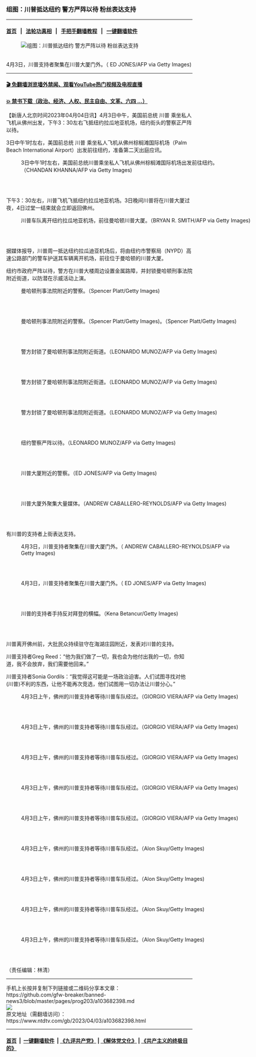 ### 组图：川普抵达纽约 警方严阵以待 粉丝表达支持
------------------------

#### [首页](https://github.com/gfw-breaker/banned-news3/blob/master/README.md) &nbsp;&nbsp;|&nbsp;&nbsp; [法轮功真相](https://github.com/begood0513/basic/blob/master/README.md)  &nbsp;&nbsp;|&nbsp;&nbsp; [手把手翻墙教程](https://github.com/gfw-breaker/guides/wiki)  &nbsp;&nbsp;|&nbsp;&nbsp; [一键翻墙软件](https://github.com/gfw-breaker/nogfw/blob/master/README.md)  



<div><div class="featured_image">
 <figure>
  <img alt="组图：川普抵达纽约 警方严阵以待 粉丝表达支持" src="https://i.ntdtv.com/assets/uploads/2023/04/id103682405-GettyImages-1250748595-800x450.jpg"/>
 </figure><br/>
 <span class="caption">
  4月3日，川普支持者聚集在川普大厦门外。（ ED JONES/AFP via Getty Images)
 </span>
</div>
</div><hr/>

#### [ 🎬  免翻墙浏览墙外禁闻、观看YouTube热门视频及电视直播](https://github.com/gfw-breaker/HelloWorld)

#### [ 💥  禁书下载（政治、经济、人权、民主自由、文革、六四 ...）](https://github.com/gfw-breaker/books/blob/master/README.md)

<div><div class="post_content" itemprop="articleBody">
 <p>
  【新唐人北京时间2023年04月04日讯】4月3日中午，美国前总统
  <ok href="https://www.ntdtv.com/gb/川普.htm">
   川普
  </ok>
  乘坐私人飞机从佛州出发，下午3：30左右飞抵纽约拉瓜地亚机场，纽约街头的警察正严阵以待。
 </p>
 <p>
  3日中午1时左右，美国前总统
  <ok href="https://www.ntdtv.com/gb/川普.htm">
   川普
  </ok>
  乘坐私人飞机从佛州棕榈滩国际机场（Palm Beach International Airport）出发前往纽约，准备第二天出庭应讯。
 </p>
 <figure class="wp-caption aligncenter" id="attachment_103682425" style="width: 600px">
  <img alt="" class="wp-image-103682425" src="https://i.ntdtv.com/assets/uploads/2023/04/id103682425-GettyImages-1250746357.jpg">
   <br/><figcaption class="wp-caption-text">
    3日中午1时左右，美国前总统川普乘坐私人飞机从佛州棕榈滩国际机场出发前往纽约。（CHANDAN KHANNA/AFP via Getty Images)
   </figcaption><br/>
  </img>
 </figure><br/>
 <p>
  下午3：30左右，川普飞机飞抵纽约拉瓜地亚机场。3日晚间川普将在川普大厦过夜，4日过堂一结束就会立即返回佛州。
 </p>
 <figure class="wp-caption alignnone" id="attachment_103682456" style="width: 1024px">
  <img alt="" class="size-full wp-image-103682456" src="https://i.ntdtv.com/assets/uploads/2023/04/id103682456-GettyImages-1250751903.jpg">
   <br/><figcaption class="wp-caption-text">
    川普车队离开纽约拉瓜地亚机场，前往曼哈顿川普大厦。（BRYAN R. SMITH/AFP via Getty Images)
   </figcaption><br/>
  </img>
 </figure><br/>
 <p>
  据媒体报导，川普周一抵达纽约拉瓜迪亚机场后，将由纽约市警察局（NYPD）高速公路部门的警车护送其车辆离开机场，前往位于曼哈顿的川普大厦。
 </p>
 <p>
  纽约市政府严阵以待，警方在川普大楼周边设置金属路障，并封锁曼哈顿刑事法院附近街道，以防潜在示威活动上演。
 </p>
 <figure class="wp-caption aligncenter" id="attachment_103682415" style="width: 599px">
  <img alt="" class="wp-image-103682415" src="https://i.ntdtv.com/assets/uploads/2023/04/id103682415-GettyImages-1479475126.jpg"/>
  <br/><figcaption class="wp-caption-text">
   曼哈顿刑事法院附近的警察。（Spencer Platt/Getty Images)
  </figcaption><br/>
 </figure><br/>
 <figure class="wp-caption aligncenter" id="attachment_103682416" style="width: 599px">
  <img alt="" class="wp-image-103682416" src="https://i.ntdtv.com/assets/uploads/2023/04/id103682416-GettyImages-1479475127.jpg"/>
  <br/><figcaption class="wp-caption-text">
   曼哈顿刑事法院附近的警察。（Spencer Platt/Getty Images)。（Spencer Platt/Getty Images)
  </figcaption><br/>
 </figure><br/>
 <figure class="wp-caption aligncenter" id="attachment_103682419" style="width: 601px">
  <img alt="" class="wp-image-103682419" src="https://i.ntdtv.com/assets/uploads/2023/04/id103682419-GettyImages-1250748819.jpg"/>
  <br/><figcaption class="wp-caption-text">
   警方封锁了曼哈顿刑事法院附近街道。（LEONARDO MUNOZ/AFP via Getty Images)
  </figcaption><br/>
 </figure><br/>
 <figure class="wp-caption aligncenter" id="attachment_103682418" style="width: 599px">
  <img alt="" class="wp-image-103682418" src="https://i.ntdtv.com/assets/uploads/2023/04/id103682418-GettyImages-1250749073.jpg"/>
  <br/><figcaption class="wp-caption-text">
   警方封锁了曼哈顿刑事法院附近街道。（LEONARDO MUNOZ/AFP via Getty Images)
  </figcaption><br/>
 </figure><br/>
 <figure class="wp-caption aligncenter" id="attachment_103682417" style="width: 600px">
  <img alt="" class="wp-image-103682417" src="https://i.ntdtv.com/assets/uploads/2023/04/id103682417-GettyImages-1250748883.jpg"/>
  <br/><figcaption class="wp-caption-text">
   警方封锁了曼哈顿刑事法院附近街道。（LEONARDO MUNOZ/AFP via Getty Images)
  </figcaption><br/>
 </figure><br/>
 <figure class="wp-caption aligncenter" id="attachment_103682420" style="width: 599px">
  <img alt="" class="wp-image-103682420" src="https://i.ntdtv.com/assets/uploads/2023/04/id103682420-GettyImages-1250749084.jpg"/>
  <br/><figcaption class="wp-caption-text">
   纽约警察严阵以待。（LEONARDO MUNOZ/AFP via Getty Images)
  </figcaption><br/>
 </figure><br/>
 <figure class="wp-caption aligncenter" id="attachment_103682422" style="width: 601px">
  <img alt="" class="wp-image-103682422" src="https://i.ntdtv.com/assets/uploads/2023/04/id103682422-GettyImages-1250748491.jpg"/>
  <br/><figcaption class="wp-caption-text">
   川普大厦附近的警察。（ED JONES/AFP via Getty Images)
  </figcaption><br/>
 </figure><br/>
 <figure class="wp-caption aligncenter" id="attachment_103682421" style="width: 599px">
  <img alt="" class="wp-image-103682421" src="https://i.ntdtv.com/assets/uploads/2023/04/id103682421-GettyImages-1250748553.jpg"/>
  <br/><figcaption class="wp-caption-text">
   川普大厦外聚集大量媒体。（ANDREW CABALLERO-REYNOLDS/AFP via Getty Images)
  </figcaption><br/>
 </figure><br/>
 <p>
  有川普的支持者上街表达支持。
 </p>
 <figure class="wp-caption aligncenter" id="attachment_103682423" style="width: 601px">
  <img alt="" class="wp-image-103682423" src="https://i.ntdtv.com/assets/uploads/2023/04/id103682423-GettyImages-1250748529.jpg"/>
  <br/><figcaption class="wp-caption-text">
   4月3日，川普支持者聚集在川普大厦门外。（ ANDREW CABALLERO-REYNOLDS/AFP via Getty Images)
  </figcaption><br/>
 </figure><br/>
 <figure class="wp-caption aligncenter" id="attachment_103682405" style="width: 600px">
  <img alt="" class="wp-image-103682405" src="https://i.ntdtv.com/assets/uploads/2023/04/id103682405-GettyImages-1250748595.jpg"/>
  <br/><figcaption class="wp-caption-text">
   4月3日，川普支持者聚集在川普大厦门外。（ ED JONES/AFP via Getty Images)
  </figcaption><br/>
 </figure><br/>
 <figure class="wp-caption alignnone" id="attachment_103682457" style="width: 1024px">
  <img alt="" class="size-full wp-image-103682457" src="https://i.ntdtv.com/assets/uploads/2023/04/id103682457-GettyImages-1250750333.jpg"/>
  <br/><figcaption class="wp-caption-text">
   川普的支持者手持反对拜登的横幅。（Kena Betancur/Getty Images)
  </figcaption><br/>
 </figure><br/>
 <p>
  川普离开佛州前，大批民众持续驻守在海湖庄园附近，发表对川普的支持。
 </p>
 <p>
  川普支持者Greg Reed：“他为我们做了一切，我也会为他付出我的一切，你知道，我不会放弃，我们需要他回来。”
 </p>
 <p>
  川普支持者Sonia Gordils：“我觉得这可能是一场政治迫害。人们试图寻找对他(川普)不利的东西，让他不能再次竞选，他们试图用一切办法让川普分心。”
 </p>
 <figure class="wp-caption aligncenter" id="attachment_103682406" style="width: 600px">
  <img alt="" class="wp-image-103682406" src="https://i.ntdtv.com/assets/uploads/2023/04/id103682406-GettyImages-1250747897.jpg"/>
  <br/><figcaption class="wp-caption-text">
   4月3日上午，佛州的川普支持者等待川普车队经过。（GIORGIO VIERA/AFP via Getty Images)
  </figcaption><br/>
 </figure><br/>
 <figure class="wp-caption aligncenter" id="attachment_103682407" style="width: 600px">
  <img alt="" class="wp-image-103682407" src="https://i.ntdtv.com/assets/uploads/2023/04/id103682407-GettyImages-1250748719.jpg"/>
  <br/><figcaption class="wp-caption-text">
   4月3日上午，佛州的川普支持者等待川普车队经过。（GIORGIO VIERA/AFP via Getty Images)
  </figcaption><br/>
 </figure><br/>
 <figure class="wp-caption aligncenter" id="attachment_103682408" style="width: 601px">
  <img alt="" class="wp-image-103682408" src="https://i.ntdtv.com/assets/uploads/2023/04/id103682408-GettyImages-1250748654.jpg"/>
  <br/><figcaption class="wp-caption-text">
   4月3日上午，佛州的川普支持者等待川普车队经过。（GIORGIO VIERA/AFP via Getty Images)
  </figcaption><br/>
 </figure><br/>
 <figure class="wp-caption aligncenter" id="attachment_103682409" style="width: 601px">
  <img alt="" class="wp-image-103682409" src="https://i.ntdtv.com/assets/uploads/2023/04/id103682409-GettyImages-1250748675.jpg"/>
  <br/><figcaption class="wp-caption-text">
   4月3日上午，佛州的川普支持者等待川普车队经过。（GIORGIO VIERA/AFP via Getty Images)
  </figcaption><br/>
 </figure><br/>
 <figure class="wp-caption aligncenter" id="attachment_103682410" style="width: 600px">
  <img alt="" class="wp-image-103682410" src="https://i.ntdtv.com/assets/uploads/2023/04/id103682410-GettyImages-1250748346-1200x798.jpg"/>
  <br/><figcaption class="wp-caption-text">
   4月3日上午，佛州的川普支持者等待川普车队经过。（GIORGIO VIERA/AFP via Getty Images)
  </figcaption><br/>
 </figure><br/>
 <figure class="wp-caption aligncenter" id="attachment_103682411" style="width: 602px">
  <img alt="" class="wp-image-103682411" src="https://i.ntdtv.com/assets/uploads/2023/04/id103682411-GettyImages-1250748902.jpg"/>
  <br/><figcaption class="wp-caption-text">
   4月3日上午，佛州的川普支持者等待川普车队经过。（Alon Skuy/Getty Images)
  </figcaption><br/>
 </figure><br/>
 <figure class="wp-caption aligncenter" id="attachment_103682412" style="width: 599px">
  <img alt="" class="wp-image-103682412" src="https://i.ntdtv.com/assets/uploads/2023/04/id103682412-GettyImages-1250749242.jpg"/>
  <br/><figcaption class="wp-caption-text">
   4月3日上午，佛州的川普支持者等待川普车队经过。（Alon Skuy/Getty Images)
  </figcaption><br/>
 </figure><br/>
 <figure class="wp-caption aligncenter" id="attachment_103682413" style="width: 601px">
  <img alt="" class="wp-image-103682413" src="https://i.ntdtv.com/assets/uploads/2023/04/id103682413-GettyImages-1250749315.jpg"/>
  <br/><figcaption class="wp-caption-text">
   4月3日上午，佛州的川普支持者等待川普车队经过。（Alon Skuy/Getty Images)
  </figcaption><br/>
 </figure><br/>
 <figure class="wp-caption aligncenter" id="attachment_103682414" style="width: 599px">
  <img alt="" class="wp-image-103682414" src="https://i.ntdtv.com/assets/uploads/2023/04/id103682414-GettyImages-1250748997.jpg"/>
  <br/><figcaption class="wp-caption-text">
   4月3日上午，佛州的川普支持者等待川普车队经过。（Alon Skuy/Getty Images)
  </figcaption><br/>
 </figure><br/>
 <p>
  （责任编辑：林清）
 </p>
 <div class="single_ad">
 </div>
</div>
</div>
<hr/>
手机上长按并复制下列链接或二维码分享本文章：<br/>
https://github.com/gfw-breaker/banned-news3/blob/master/pages/prog203/a103682398.md <br/>
<a href='https://github.com/gfw-breaker/banned-news3/blob/master/pages/prog203/a103682398.md'><img src='https://github.com/gfw-breaker/banned-news3/blob/master/pages/prog203/a103682398.md.png'/></a> <br/>
原文地址（需翻墙访问）：https://www.ntdtv.com/gb/2023/04/03/a103682398.html


------------------------
#### [首页](https://github.com/gfw-breaker/banned-news3/blob/master/README.md) &nbsp;|&nbsp; [一键翻墙软件](https://github.com/gfw-breaker/nogfw/blob/master/README.md) &nbsp;| [《九评共产党》](https://github.com/gfw-breaker/9ping.md/blob/master/README.md#九评之一评共产党是什么) | [《解体党文化》](https://github.com/gfw-breaker/jtdwh.md/blob/master/README.md) | [《共产主义的终极目的》](https://github.com/gfw-breaker/gczydzjmd.md/blob/master/README.md)


<img src='http://gfw-breaker.win/banned-news3/pages/prog203/a103682398.md' width='0px' height='0px'/>